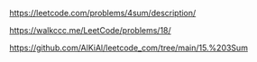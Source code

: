https://leetcode.com/problems/4sum/description/

https://walkccc.me/LeetCode/problems/18/

https://github.com/AlKiAl/leetcode_com/tree/main/15.%203Sum
